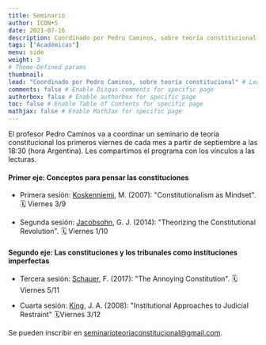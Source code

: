 ```yaml
---
title: Seminario 
author: ICON•S
date: 2021-07-16
description: Coordinado por Pedro Caminos, sobre teoría constitucional
tags: ["Académicas"]
menu: side 
weight: 3
# Theme-Defined params
thumbnail: 
lead: "Coordinado por Pedro Caminos, sobre teoría constitucional" # Lead text
comments: false # Enable Disqus comments for specific page
authorbox: false # Enable authorbox for specific page
toc: false # Enable Table of Contents for specific page
mathjax: false # Enable MathJax for specific page
---
```


El profesor Pedro Caminos va a coordinar un seminario de teoría constitucional los primeros viernes de cada mes a partir de septiembre a las 18:30 (hora Argentina). Les compartimos el programa con los vínculos a las lecturas. 

<!--more-->

#### Primer eje: Conceptos para pensar las constituciones

- Primera sesión: [Koskenniemi](/files/papers/Koskenniemi.pdf), M. (2007): "Constitutionalism as Mindset". 🗓 Viernes 3/9  

- Segunda sesión: [Jacobsohn](/files/papers/Jacobsohn.pdf), G. J. (2014): "Theorizing the Constitutional Revolution". 🗓 Viernes 1/10  


#### Segundo eje: Las constituciones y los tribunales como instituciones imperfectas

- Tercera sesión: [Schauer](/files/papers/Schauer.pdf), F. (2017): "The Annoying Constitution". 🗓 Viernes 5/11

- Cuarta sesión: [King](/files/papers/King.pdf), J. A. (2008): "Institutional Approaches to Judicial Restraint" 🗓Viernes 3/12

Se pueden inscribir en seminarioteoriaconstitucional@gmail.com. 
